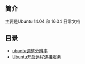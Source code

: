 ## 简介
 主要是Ubuntu 14.04 和 16.04 日常文档
 
## 目录
- [ubuntu调整分辨率](./ubuntu-display.md)
- [Ubuntu开启远程连接服务](./ubuntu-remote.md)
